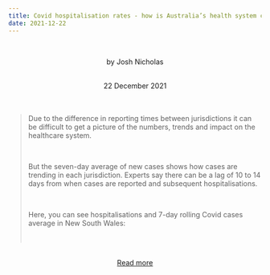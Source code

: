 ```yaml
---
title: Covid hospitalisation rates - how is Australia’s health system coping with the spread of Omicron?
date: 2021-12-22
---
```


<br><center>by Josh Nicholas</center><br>

<center>22 December 2021</center><br><br>

<blockquote><p>Due to the difference in reporting times between jurisdictions it can be difficult to get a picture of the numbers, trends and impact on the healthcare system.</p><br>

<p>But the seven-day average of new cases shows how cases are trending in each jurisdiction. Experts say there can be a lag of 10 to 14 days from when cases are reported and subsequent hospitalisations.</p><br>

<p>Here, you can see hospitalisations and 7-day rolling Covid cases average in New South Wales:</p><br>

</blockquote><br>

<center><a href="https://www.theguardian.com/news/datablog/2021/dec/22/covid-hospitalisation-rates-how-is-australias-health-system-coping-with-the-spread-of-omicron">Read more</a></center>
